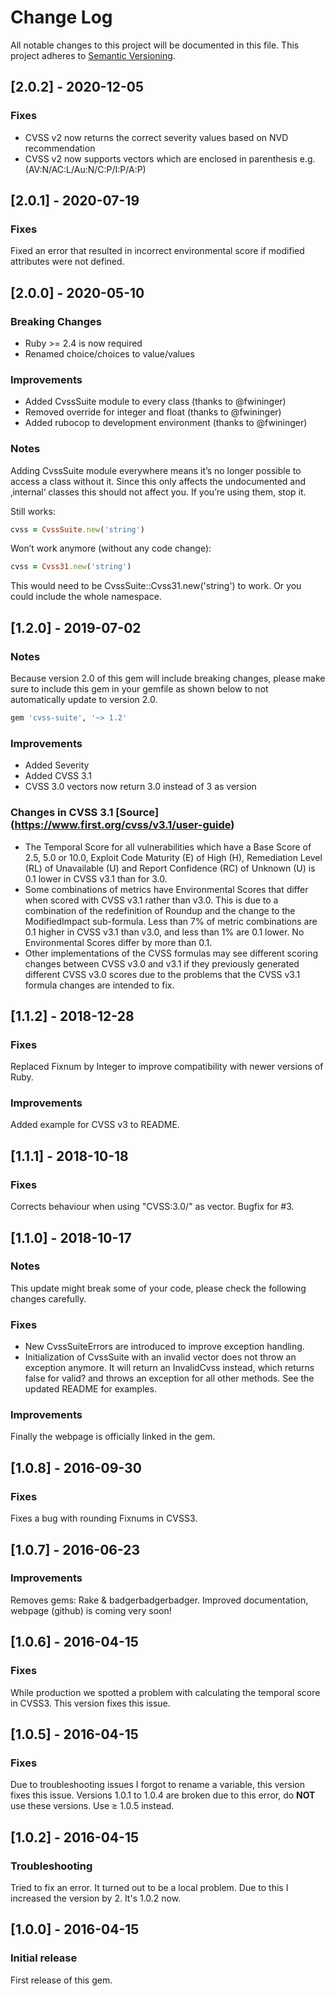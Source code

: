 # Change Log
All notable changes to this project will be documented in this file.
This project adheres to [Semantic Versioning](http://semver.org/).

## [2.0.2] - 2020-12-05

### Fixes
* CVSS v2 now returns the correct severity values based on NVD recommendation
* CVSS v2 now supports vectors which are enclosed in parenthesis e.g. (AV:N/AC:L/Au:N/C:P/I:P/A:P)

## [2.0.1] - 2020-07-19

### Fixes
Fixed an error that resulted in incorrect environmental score if modified attributes were not defined.

## [2.0.0] - 2020-05-10

### Breaking Changes
* Ruby >= 2.4 is now required
* Renamed choice/choices to value/values

### Improvements
* Added CvssSuite module to every class (thanks to @fwininger)
* Removed override for integer and float (thanks to @fwininger)
* Added rubocop to development environment (thanks to @fwininger)

### Notes
Adding CvssSuite module everywhere means it’s no longer possible to access a class without it. Since this only affects the undocumented and ‚internal‘ classes this should not affect you. If you’re using them, stop it.

Still works:

```ruby
cvss = CvssSuite.new('string')
```

Won’t work anymore (without any code change):

```ruby
cvss = Cvss31.new('string')
```

This would need to be CvssSuite::Cvss31.new('string') to work. Or you could include the whole namespace.

## [1.2.0] - 2019-07-02

### Notes
Because version 2.0 of this gem will include breaking changes, please make sure to include this gem in your gemfile as shown below to not automatically update to version 2.0.

```ruby
gem 'cvss-suite', '~> 1.2'
```

### Improvements
* Added Severity
* Added CVSS 3.1
* CVSS 3.0 vectors now return 3.0 instead of 3 as version

### Changes in CVSS 3.1 [Source] (https://www.first.org/cvss/v3.1/user-guide)
* The Temporal Score for all vulnerabilities which have a Base Score of 2.5, 5.0 or 10.0, Exploit Code Maturity (E) of High (H), Remediation Level (RL) of Unavailable (U) and Report Confidence (RC) of Unknown (U) is 0.1 lower in CVSS v3.1 than for 3.0.
* Some combinations of metrics have Environmental Scores that differ when scored with CVSS v3.1 rather than v3.0. This is due to a combination of the redefinition of Roundup and the change to the ModifiedImpact sub-formula. Less than 7% of metric combinations are 0.1 higher in CVSS v3.1 than v3.0, and less than 1% are 0.1 lower. No Environmental Scores differ by more than 0.1.
* Other implementations of the CVSS formulas may see different scoring changes between CVSS v3.0 and v3.1 if they previously generated different CVSS v3.0 scores due to the problems that the CVSS v3.1 formula changes are intended to fix.

## [1.1.2] - 2018-12-28

### Fixes
Replaced Fixnum by Integer to improve compatibility with newer versions of Ruby.

### Improvements
Added example for CVSS v3 to README.

## [1.1.1] - 2018-10-18

### Fixes
Corrects behaviour when using "CVSS:3.0/" as vector. Bugfix for #3.

## [1.1.0] - 2018-10-17

### Notes
This update might break some of your code, please check the following changes carefully.

### Fixes
* New CvssSuiteErrors are introduced to improve exception handling.
* Initialization of CvssSuite with an invalid vector does not throw an exception anymore. It will return an InvalidCvss
instead, which returns false for valid? and throws an exception for all other methods. See the updated README for
examples.

### Improvements
Finally the webpage is officially linked in the gem.

## [1.0.8] - 2016-09-30
### Fixes
Fixes a bug with rounding Fixnums in CVSS3.

## [1.0.7] - 2016-06-23
### Improvements
Removes gems: Rake & badgerbadgerbadger. Improved documentation, webpage (github) is coming very soon!

## [1.0.6] - 2016-04-15
### Fixes
While production we spotted a problem with calculating the temporal score in CVSS3. This version fixes this issue.

## [1.0.5] - 2016-04-15
### Fixes
Due to troubleshooting issues I forgot to rename a variable, this version fixes this issue.
Versions 1.0.1 to 1.0.4 are broken due to this error, do **NOT** use these versions. Use ≥ 1.0.5 instead.

## [1.0.2] - 2016-04-15
### Troubleshooting
Tried to fix an error. It turned out to be a local problem. Due to this I increased the version by 2. It's 1.0.2 now.

## [1.0.0] - 2016-04-15
### Initial release
First release of this gem.
